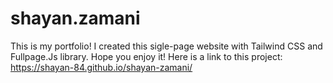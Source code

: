 # shayan.zamani
This is my portfolio!
I created this sigle-page website with Tailwind CSS and Fullpage.Js library. Hope you enjoy it!
Here is a link to this project: https://shayan-84.github.io/shayan-zamani/
